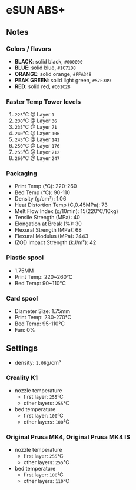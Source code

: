 # eSUN ABS+

## Notes

### Colors / flavors

- **BLACK**: solid black, `#000000`
- **BLUE**: solid blue, `#1C71D8`
- **ORANGE**: solid orange, `#FFA348`
- **PEAK GREEN**: solid light green, `#57E389`
- **RED**: solid red, `#C01C28`

### Faster Temp Tower levels

1. `225`°C @ Layer `1`
2. `230`°C @ Layer `36`
3. `235`°C @ Layer `71`
4. `240`°C @ Layer `106`
5. `245`°C @ Layer `141`
6. `250`°C @ Layer `176`
7. `255`°C @ Layer `212`
8. `260`°C @ Layer `247`

### Packaging

- Print Temp (°C): 220-260
- Bed Temp (°C): 90-110
- Density (g/cm³): 1.06
- Heat Distortion Temp (C,0.45MPa): 73
- Melt Flow Index (g/10min): 15(220°C/10kg)
- Tensile Strength (MPa): 40
- Elongation at Break (%): 30
- Flexural Strength (MPa): 68
- Flexural Modulus (MPa): 2443
- IZOD Impact Strength (kJ/m²): 42

### Plastic spool

- 1.75MM
- Print Temp: 220~260°C
- Bed Temp: 90~110°C

### Card spool

- Diameter Size: 1.75mm
- Print Temp: 230-270°C
- Bed Temp: 95-110°C
- Fan: 0%

## Settings

- density: `1.06`g/cm³


### Creality K1

- nozzle temperature
    - first layer: `255`°C
    - other layers: `255`°C
- bed temperature
    - first layer: `100`°C
    - other layers: `100`°C

### Original Prusa MK4, Original Prusa MK4 IS

- nozzle temperature
    - first layer: `255`°C
    - other layers: `255`°C
- bed temperature
    - first layer: `100`°C
    - other layers: `110`°C
